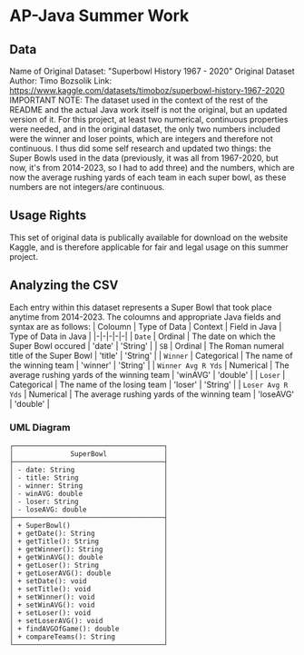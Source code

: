 # AP-Java Summer Work

## Data
Name of Original Dataset: "Superbowl History 1967 - 2020"
Original Dataset Author: Timo Bozsolik
Link: https://www.kaggle.com/datasets/timoboz/superbowl-history-1967-2020
IMPORTANT NOTE: The dataset used in the context of the rest of the README and the actual Java work itself is not the original, but an updated version of it. For this project, at least two numerical, continuous properties were needed, and in the original dataset, the only two numbers included were the winner and loser points, which are integers and therefore not continuous. I thus did some self research and updated two things: the Super Bowls used in the data (previously, it was all from 1967-2020, but now, it's from 2014-2023, so I had to add three) and the numbers, which are now the average rushing yards of each team in each super bowl, as these numbers are not integers/are continuous.

## Usage Rights
This set of original data is publically available for download on the website Kaggle, and is therefore applicable for fair and legal usage on this summer project.

## Analyzing the CSV
Each entry within this dataset represents a Super Bowl that took place anytime from 2014-2023. The coloumns and appropriate Java fields and syntax are as follows:
| Coloumn | Type of Data | Context | Field in Java | Type of Data in Java |
|-|-|-|-|-|
| `Date` | Ordinal | The date on which the Super Bowl occured | 'date' | 'String' |
| `SB` | Ordinal | The Roman numeral title of the Super Bowl | 'title' | 'String' |
| `Winner` | Categorical | The name of the winning team | 'winner' | 'String' |
| `Winner Avg R Yds` | Numerical | The average rushing yards of the winning team | 'winAVG' | 'double' |
| `Loser` | Categorical | The name of the losing team | 'loser' | 'String' |
| `Loser Avg R Yds` | Numerical | The average rushing yards of the winning team | 'loseAVG' | 'double' |

### UML Diagram
```
┌─────────────────────────────────────┐
│              SuperBowl              │
├─────────────────────────────────────┤
│ - date: String                      │
│ - title: String                     │
│ - winner: String                    │
│ - winAVG: double                    │
│ - loser: String                     │
│ - loseAVG: double                   │
├─────────────────────────────────────┤
│ + SuperBowl()                       │
│ + getDate(): String                 │
│ + getTitle(): String                │
│ + getWinner(): String               │
│ + getWinAVG(): double               │
│ + getLoser(): String                │
│ + getLoserAVG(): double             │
│ + setDate(): void                   │
│ + setTitle(): void                  │
│ + setWinner(): void                 │
│ + setWinAVG(): void                 │
│ + setLoser(): void                  │
│ + setLoserAVG(): void               │
│ + findAVGOfGame(): double           │
│ + compareTeams(): String            │
└─────────────────────────────────────┘
```
